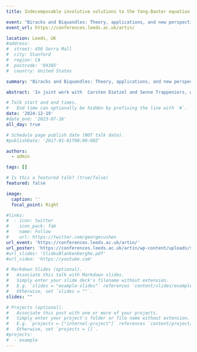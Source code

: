 ```yaml
---
title: Indecomposable involutive solutions to the Yang-Baxter equation of prime-squared size

event: "Biracks and Biquandles: Theory, applications, and new perspectives"
event_url: https://conferences.leeds.ac.uk/artin/

location: Leeds, UK
#address:
#  street: 450 Serra Mall
#  city: Stanford
#  region: CA
#  postcode: '94305'
#  country: United States

summary: "Biracks and Biquandles: Theory, applications, and new perspectives"

abstract: 'In joint work with  Carsten Dietzel and Senne Trappeniers, we study involutive indecomposable  solutions to the Yang-Baxter equation. These solutions correspond to a transitive permutation group that encodes their combinatorial properties through an associated permutation skew brace. Building on works by  Jedlička-Pilitowska and Cedó-Okniński, we fully classify solutions of prime-squared size.'

# Talk start and end times.
#   End time can optionally be hidden by prefixing the line with `#`.
date: '2024-12-19'
#date_end: '2023-07-26'
all_day: true

# Schedule page publish date (NOT talk date).
#publishDate: '2017-01-01T00:00:00Z'

authors:
  - admin

tags: []

# Is this a featured talk? (true/false)
featured: false

image:
  caption: ''
  focal_point: Right

#links:
#  - icon: twitter
#    icon_pack: fab
#    name: Follow
#    url: https://twitter.com/georgecushen
url_event: 'https://conferences.leeds.ac.uk/artin/'
url_poster: 'https://conferences.leeds.ac.uk/artin/wp-content/uploads/sites/97/2024/12/ARTIN_IN_LEEDS.pdf'
#url_slides: 'SlidesBlankenberghe.pdf'
#url_video: 'https://youtube.com'

# Markdown Slides (optional).
#   Associate this talk with Markdown slides.
#   Simply enter your slide deck's filename without extension.
#   E.g. `slides = "example-slides"` references `content/slides/example-slides.md`.
#   Otherwise, set `slides = ""`.
slides: ""

# Projects (optional).
#   Associate this post with one or more of your projects.
#   Simply enter your project's folder or file name without extension.
#   E.g. `projects = ["internal-project"]` references `content/project/deep-learning/index.md`.
#   Otherwise, set `projects = []`.
#projects:
#  - example
---
```

